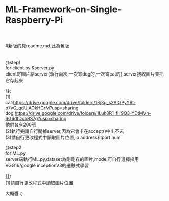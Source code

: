 # ML-Framework-on-Single-Raspberry-Pi
\
\
#新版的見readme.md,此為舊版 \
\
\
 @step1\
for client.py &server.py \
client寄圖片給server(執行兩次,一次寄dog的,一次寄cat的),server接收圖片並把它存起來

註:\
(1) \
cat:https://drive.google.com/drive/folders/1Sj3q_s2AlOPyY9t-p7vG_qdUjAOkHGrM?usp=sharing \
dog:https://drive.google.com/drive/folders/1Luk8R1_fH9Q3-YDtMVn-6G6dfDxbBS7g?usp=sharing \
他們各有200張\
(2)執行完請自行關掉server,因為它會卡在accept()中出不去 \
(3)請自行更改程式中讀取圖片位置,ip address和port num 
	
 @step2 \
for ML.py \
server端執行ML.py,dataset為剛剛存的圖片,model可自行選擇採用VGG16/google inceptionV3的遷移式學習

註:\
(1)請自行更改程式中讀取圖片位置

大概醬 :)
